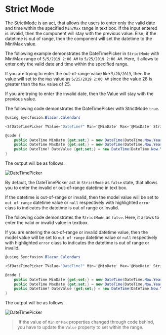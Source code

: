 # Strict Mode

The [StrictMode](https://help.syncfusion.com/cr/blazor/Syncfusion.Blazor.Calendars.SfDateTimePicker-1.html#Syncfusion_Blazor_Calendars_SfDateTimePicker_1_StrictMode) is an act, that allows the users to enter only the valid date and time within the specified `Min/Max` range in text box.
If the input entered is invalid, then the component will stay with the previous value.
Else, if the datetime is
out of range, then the component will set the datetime to the Min/Max value.

The following example demonstrates the DateTimePicker in `StrictMode` with Min/Max range of `5/5/2019 2:00 AM` to
`5/25/2019 2:00 AM`. Here, it allows to enter
only the valid date and time within the specified range.

If you are trying to enter the out-of-range value
like `5/28/2019`,
then the value will set to the `Max` value as `5/25/2019 2:00 AM` since the value 28 is greater than the `Max` value
of 25.

If you are trying
to enter the invalid date, then the Value will stay with the previous value.

The following code demonstrates the DateTimePicker with StrictMode `true`.

```csharp
@using Syncfusion.Blazor.Calendars

<SfDateTimePicker TValue="DateTime?" Min='@MinDate' Max='@MaxDate' StrictMode=true Value='@DateValue'></SfDateTimePicker>

@code {
    public DateTime MinDate {get;set;} = new DateTime(DateTime.Now.Year,DateTime.Now.Month, 05, 02, 00, 00);
    public DateTime MaxDate {get;set;} = new DateTime(DateTime.Now.Year, DateTime.Now.Month, 25, 02, 00, 00);
    public DateTime? DateValue {get;set;} = new DateTime(DateTime.Now.Year, DateTime.Now.Month, 28, 02, 00, 00);
}
```

The output will be as follows.

![DateTimePicker](./images/strictmode.png)

By default, the DateTimePicker act in `StrictMode` as `false` state, that allows you to enter the invalid or out-of-range datetime in text box.

If the datetime is out-of-range or invalid, then the model value will be set to `out of range`
datetime value or `null` respectively with highlighted `error` class to indicates the datetime is out of range or invalid.

The following code demonstrates the `StrictMode` as `false`. Here, it allows to enter the
valid or invalid value in textbox.

If you are entering the out-of-range or invalid datetime value, then the model value will be
set to `out of range` datetime value or `null` respectively with highlighted `error` class to
indicates the datetime is out of range or invalid.

```csharp
@using Syncfusion.Blazor.Calendars

<SfDateTimePicker TValue="DateTime?" Min='@MinDate' Max='@MaxDate' StrictMode=false Value='@DateValue'></SfDateTimePicker>

@code {
    public DateTime MinDate {get;set;} = new DateTime(DateTime.Now.Year,DateTime.Now.Month, 05, 02, 00, 00);
    public DateTime MaxDate {get;set;} = new DateTime(DateTime.Now.Year, DateTime.Now.Month, 25, 02, 00, 00);
    public DateTime? DateValue {get;set;} = new DateTime(DateTime.Now.Year, DateTime.Now.Month, 28, 02, 00, 00);
}
```

The output will be as follows.

![DateTimePicker](./images/strictmode_false.png)

> If the value of `Min` or `Max` properties changed through code behind,
you have to update the `Value` property to set within the range.
